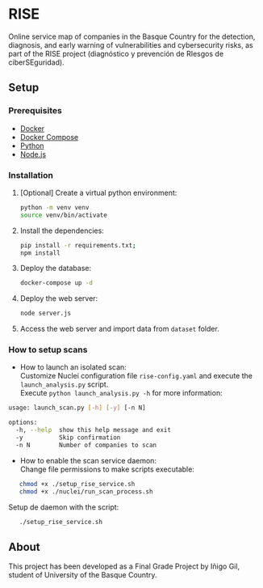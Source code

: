 # RISE
Online service map of companies in the Basque Country for the detection, diagnosis, and early warning of vulnerabilities
and cybersecurity risks, as part of the RISE project (diagnóstico y prevención de RIesgos de ciberSEguridad).
## Setup
### Prerequisites
- [Docker](https://docs.docker.com/get-docker/)
- [Docker Compose](https://docs.docker.com/compose/install/)
- [Python](https://www.python.org/downloads/)
- [Node.js](https://nodejs.org/en/download/)

### Installation
1. [Optional] Create a virtual python environment:
    ```bash
    python -m venv venv
    source venv/bin/activate
    ```
2. Install the dependencies:
    ```bash
    pip install -r requirements.txt;
    npm install
    ```
3. Deploy the database:
    ```bash
    docker-compose up -d
    ```
4. Deploy the web server:
    ```bash
    node server.js
   ```
5. Access the web server and import data from `dataset` folder.

### How to setup scans
- How to launch an isolated scan:  
Customize Nuclei configuration file `rise-config.yaml` and execute the `launch_analysis.py` script.  
Execute `python launch_analysis.py -h` for more information:
```bash
usage: launch_scan.py [-h] [-y] [-n N]

options:
  -h, --help  show this help message and exit
  -y          Skip confirmation
  -n N        Number of companies to scan
```

- How to enable the scan service daemon:  
Change file permissions to make scripts executable:  
```bash
   chmod +x ./setup_rise_service.sh
   chmod +x ./nuclei/run_scan_process.sh
```
Setup de daemon with the script:  
```bash
   ./setup_rise_service.sh
```
## About
This project has been developed as a Final Grade Project by Iñigo Gil, student of University of the Basque Country.